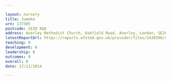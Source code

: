 ```yaml
---

layout: nursery
title: Jumoke
urn: 137385
postcode: SE20 8QA
address: Anerley Methodist Church, Oakfield Road, Anerley, London, SE20 8QA
latestReportUrl: https://reports.ofsted.gov.uk/provider/files/2438396/urn/137385.pdf
teaching: 0
development: 0
leadership: 0
outcomes: 0
overall: 0
date: 17/11/2014

---
```

